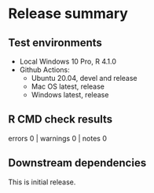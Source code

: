 # Release summary

## Test environments

* Local Windows 10 Pro, R 4.1.0
* Github Actions:
  * Ubuntu 20.04, devel and release
  * Mac OS latest, release
  * Windows latest, release

## R CMD check results
errors 0 | warnings 0 | notes 0


## Downstream dependencies

This is initial release.
